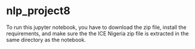 # nlp_project8

To run this jupyter notebook, you have to download the zip file, install the requirements, and make sure the the ICE Nigeria zip file is extracted in the same directory as the notebook.
